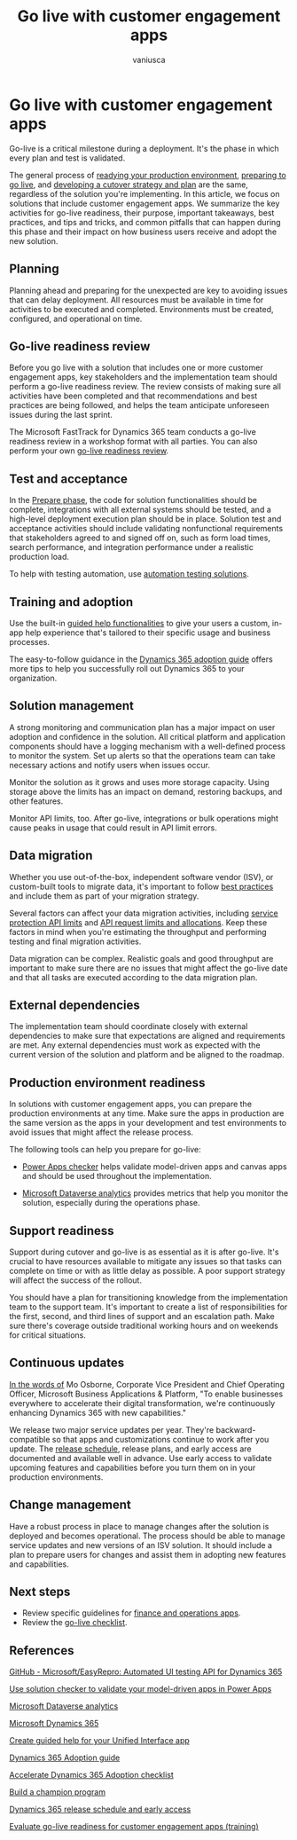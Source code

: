 ﻿---
title: Go live with customer engagement apps
description: Learn how to prepare for go-live with customer engagement apps by reviewing key activities for go-live readiness, best practices, tips, and common pitfalls to ensure a successful deployment.
ms.date: 06/06/2023
ms.topic: conceptual
author: vaniusca
ms.author: vaniaf
ms.custom:
  - ai-gen-docs-bap
  - ai-gen-desc
  - ai-seo-date:08/23/2023
  - bap-template
---

# Go live with customer engagement apps
<!-- EDITOR'S NOTE: Is this article needed? Most of what it claims to cover is covered in greater detail in the general guidance for preparing to go live. Things that are covered here but not in the general guidance could easily be added there. I don't see any information that would apply more to customer engagement apps than to any other Dynamics 365 apps or cloud solutions. Also, there seems to be information in prepare-go-live-finance-and-operations-apps.md that could be useful here (or in the general guidance). -->
Go-live is a critical milestone during a deployment. It's the phase in which every plan and test is validated.

The general process of [readying your production environment](prepare-go-live-production-environment-readiness.md), [preparing to go live](prepare-to-go-live.md), and [developing a cutover strategy and plan](prepare-go-live-cutover-strategy.md) are the same, regardless of the solution you're implementing. In this article, we focus on solutions that include customer engagement apps. We summarize the key activities for go-live readiness, their purpose, important takeaways, best practices, and tips and tricks, and common pitfalls that can happen during this phase and their impact on how business users receive and adopt the new solution.

## Planning

Planning ahead and preparing for the unexpected are key to avoiding issues that can delay deployment. All resources must be available in time for activities to be executed and completed. Environments must be created, configured, and operational on time.

## Go-live readiness review

Before you go live with a solution that includes one or more customer engagement apps, key stakeholders and the implementation team should perform a go-live readiness review. The review consists of making sure all activities have been completed and that recommendations and best practices are being followed, and helps the team anticipate unforeseen issues during the last sprint.

The Microsoft FastTrack for Dynamics 365 team conducts a go-live readiness review in a workshop format with all parties. You can also perform your own [go-live readiness review](prepare-to-go-live.md).

## Test and acceptance

In the [Prepare phase](prepare-to-go-live.md), the code for solution functionalities should be complete, integrations with all external systems should be tested, and a high-level deployment execution plan should be in place. Solution test and acceptance activities should include validating nonfunctional requirements that stakeholders agreed to and signed off on, such as form load times, search performance, and integration performance under a realistic production load.

To help with testing automation, <!-- Regression testing refactoring > try [Easy Repro](https://github.com/microsoft/EasyRepro), an open-source library that facilitates automated UI testing. --> use [automation testing solutions](testing-regression-tooling.md).

## Training and adoption

Use the built-in [guided help functionalities](/powerapps/maker/model-driven-apps/create-guided-help-learning-path) to give your users a custom, in-app help experience that's tailored to their specific usage and business processes.

The easy-to-follow guidance in the [Dynamics 365 adoption guide](/dynamics365/get-started/adoption/adoption-guide) offers more tips to help you successfully roll out Dynamics 365 to your organization.

## Solution management

A strong monitoring and communication plan has a major impact on user adoption and confidence in the solution. All critical platform and application components should have a logging mechanism with a well-defined process to monitor the system. Set up alerts so that the operations team can take necessary actions and notify users when issues occur.

Monitor the solution as it grows and uses more storage capacity. Using storage above the limits has an impact on demand, restoring backups, and other features.

Monitor API limits, too. After go-live, integrations or bulk operations might cause peaks in usage that could result in API limit errors.

## Data migration

Whether you use out-of-the-box, independent software vendor (ISV), or custom-built tools to migrate data, it's important to follow [best practices](data-management-configuration-data-migration.md) and include them as part of your migration strategy.

Several factors can affect your data migration activities, including [service protection API limits](/powerapps/developer/data-platform/api-limits) and [API request limits and allocations](/power-platform/admin/api-request-limits-allocations). Keep these factors in mind when you're estimating the throughput and performing testing and final migration activities.

Data migration can be complex. Realistic goals and good throughput are important to make sure there are no issues that might affect the go-live date and that all tasks are executed according to the data migration plan.

## External dependencies

The implementation team should coordinate closely with external dependencies to make sure that expectations are aligned and requirements are met. Any external dependencies must work as expected with the current version of the solution and platform and be aligned to the roadmap.

## Production environment readiness

In solutions with customer engagement apps, you can prepare the production environments at any time. Make sure the apps in production are the same version as the apps in your development and test environments to avoid issues that might affect the release process.

The following tools can help you prepare for go-live:

- [Power Apps checker](/powerapps/maker/data-platform/use-powerapps-checker) helps validate model-driven apps and canvas apps and should be used throughout the implementation.

- [Microsoft Dataverse analytics](/power-platform/admin/analytics-common-data-service) provides metrics that help you monitor the solution, especially during the operations phase.

## Support readiness

Support during cutover and go-live is as essential as it is after go-live. It's crucial to have resources available to mitigate any issues so that tasks can complete on time or with as little delay as possible. A poor support strategy will affect the success of the rollout.

You should have a plan for transitioning knowledge from the implementation team to the support team. It's important to create a list of responsibilities for the first, second, and third lines of support and an escalation path. Make sure there's coverage outside traditional working hours and on weekends for critical situations.

## Continuous updates

[In the words of](https://cloudblogs.microsoft.com/dynamics365/bdm/2018/07/06/modernizing-the-way-we-update-dynamics-365) Mo Osborne, Corporate Vice President and Chief Operating Officer, Microsoft Business Applications & Platform, "To enable businesses everywhere to accelerate their digital transformation, we're continuously enhancing Dynamics 365 with new capabilities."

We release two major service updates per year. They're backward-compatible so that apps and customizations continue to work after you update. The [release schedule](/dynamics365/get-started/release-schedule), release plans, and early access are documented and available well in advance. Use early access to validate upcoming features and capabilities before you turn them on in your production environments.

## Change management

Have a robust process in place to manage changes after the solution is deployed and becomes operational. The process should be able to manage service updates and new versions of an ISV solution. It should include a plan to prepare users for changes and assist them in adopting new features and capabilities.

## Next steps

- Review specific guidelines for [finance and operations apps](prepare-go-live-finance-and-operations-apps.md).
- Review the [go-live checklist](prepare-go-live-checklist.md).

## References

[GitHub - Microsoft/EasyRepro: Automated UI testing API for Dynamics 365](https://github.com/microsoft/EasyRepro)

[Use solution checker to validate your model-driven apps in Power Apps](/powerapps/maker/data-platform/use-powerapps-checker)

[Microsoft Dataverse analytics](/power-platform/admin/analytics-common-data-service)

[Microsoft Dynamics 365](/learn/dynamics365/)

[Create guided help for your Unified Interface app](/powerapps/maker/data-platform/create-custom-help-pages)

[Dynamics 365 Adoption guide](/dynamics365/get-started/adoption/adoption-guide)

[Accelerate Dynamics 365 Adoption checklist](/dynamics365/adoption/adoption-checklist)

[Build a champion program](/dynamics365/adoption/champions-guide)

[Dynamics 365 release schedule and early access](/dynamics365/get-started/release-schedule)

[Evaluate go-live readiness for customer engagement apps (training)](/learn/modules/go-live-readiness/)
